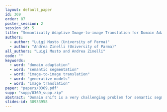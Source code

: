 ```yaml
---
layout: default_paper
id: 369
order: 87
poster_session: 2
session_id: 5
title: "Semantically Adaptive Image-to-image Translation for Domain Adaptation of Semantic Segmentation"
authors:
  - author: "Luigi Musto (University of Parma)"
  - author: "Andrea Zinelli (University of Parma)"
all_authors: "Luigi Musto and Andrea Zinelli"
code: ""
keywords:
  - word: "domain adaptation"
  - word: "semantic segmentation"
  - word: "image-to-image translation"
  - word: "generative models"
  - word: "image translation"
paper: "papers/0369.pdf"
supp: "supp/0369_supp.zip"
abstract: "Domain shift is a very challenging problem for semantic segmentation. Any model can be easily trained on synthetic data, where images and labels are artificially generated, but it will perform poorly when deployed on real environments. In this paper, we address the problem of domain adaptation for semantic segmentation of street scenes. Many state-of-the-art approaches focus on translating the source image while imposing that the result should be semantically consistent with the input. However, we advocate that the image semantics can also be exploited to guide the translation algorithm. To this end, we rethink the generative model to enforce this assumption and strengthen the connection between pixel-level and feature-level domain alignment. We conduct extensive experiments by training common semantic segmentation models with our method and show that the results we obtain on the synthetic-to-real benchmarks surpass the state-of-the-art."
slides-id: 38933958
---
```

